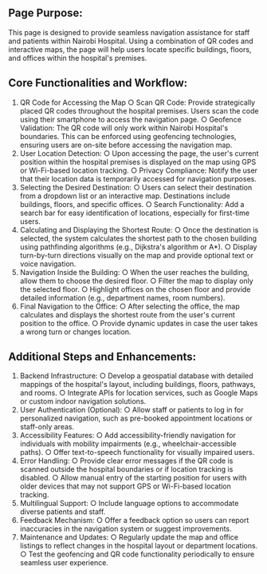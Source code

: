 ## Page Purpose:
This page is designed to provide seamless navigation assistance for staff and patients within Nairobi Hospital. Using a combination of QR codes and interactive maps, the page will help users locate specific buildings, floors, and offices within the hospital's premises.

## Core Functionalities and Workflow:
1. QR Code for Accessing the Map
	○ Scan QR Code: Provide strategically placed QR codes throughout the hospital premises. Users scan the code using their smartphone to access the navigation page.
	○ Geofence Validation: The QR code will only work within Nairobi Hospital's boundaries. This can be enforced using geofencing technologies, ensuring users are on-site before accessing the navigation map.
2. User Location Detection:
	○ Upon accessing the page, the user's current position within the hospital premises is displayed on the map using GPS or Wi-Fi-based location tracking.
	○ Privacy Compliance: Notify the user that their location data is temporarily accessed for navigation purposes.
3. Selecting the Desired Destination:
	○ Users can select their destination from a dropdown list or an interactive map. Destinations include buildings, floors, and specific offices.
	○ Search Functionality: Add a search bar for easy identification of locations, especially for first-time users.
4. Calculating and Displaying the Shortest Route:
	○ Once the destination is selected, the system calculates the shortest path to the chosen building using pathfinding algorithms (e.g., Dijkstra's algorithm or A*).
	○ Display turn-by-turn directions visually on the map and provide optional text or voice navigation.
5. Navigation Inside the Building:
	○ When the user reaches the building, allow them to choose the desired floor.
	○ Filter the map to display only the selected floor.
	○ Highlight offices on the chosen floor and provide detailed information (e.g., department names, room numbers).
6. Final Navigation to the Office:
	○ After selecting the office, the map calculates and displays the shortest route from the user's current position to the office.
	○ Provide dynamic updates in case the user takes a wrong turn or changes location.
	
 ## Additional Steps and Enhancements:
1. Backend Infrastructure:
	○ Develop a geospatial database with detailed mappings of the hospital's layout, including buildings, floors, pathways, and rooms.
	○ Integrate APIs for location services, such as Google Maps or custom indoor navigation solutions.
2. User Authentication (Optional):
	○ Allow staff or patients to log in for personalized navigation, such as pre-booked appointment locations or staff-only areas.
3. Accessibility Features:
	○ Add accessibility-friendly navigation for individuals with mobility impairments (e.g., wheelchair-accessible paths).
	○ Offer text-to-speech functionality for visually impaired users.
4. Error Handling:
	○ Provide clear error messages if the QR code is scanned outside the hospital boundaries or if location tracking is disabled.
	○ Allow manual entry of the starting position for users with older devices that may not support GPS or Wi-Fi-based location tracking.
5. Multilingual Support:
	○ Include language options to accommodate diverse patients and staff.
6. Feedback Mechanism:
	○ Offer a feedback option so users can report inaccuracies in the navigation system or suggest improvements.
7. Maintenance and Updates:
	○ Regularly update the map and office listings to reflect changes in the hospital layout or department locations.
	○ Test the geofencing and QR code functionality periodically to ensure seamless user experience.
